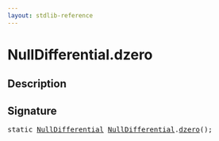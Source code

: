 ```yaml
---
layout: stdlib-reference
---
```


# NullDifferential\.dzero

## Description





## Signature 

<pre>
<span class='code_keyword'>static</span> <a href="index.md" class="code_type">NullDifferential</a> <a href="index.md" class="code_type">NullDifferential</a>.<a href="dzero.md">dzero</a>();

</pre>


<script>
// Fix .md links to .html when on ReadTheDocs
if (window.location.hostname.includes('readthedocs') || 
    window.location.hostname.includes('rtfd.io')) {
  document.addEventListener('DOMContentLoaded', function() {
    const links = document.querySelectorAll('a');
    links.forEach(link => {
      if (link.getAttribute('href') && link.getAttribute('href').endsWith('.md')) {
        link.href = link.href.replace(/\.md($|#|\?)/, '.html$1');
      }
    });
  });
}
</script>
